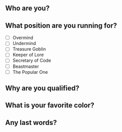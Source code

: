 ## Who are you?

## What position are you running for?
- [ ] Overmind
- [ ] Undermind
- [ ] Treasure Goblin
- [ ] Keeper of Lore
- [ ] Secretary of Code
- [ ] Beastmaster
- [ ] The Popular One

## Why are you qualified?

## What is your favorite color?

## Any last words?
